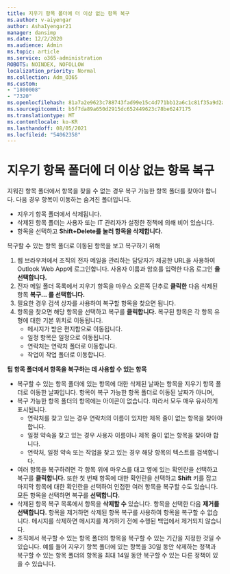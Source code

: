 ```yaml
---
title: 지우기 항목 폴더에 더 이상 없는 항목 복구
ms.author: v-aiyengar
author: AshaIyengar21
manager: dansimp
ms.date: 12/2/2020
ms.audience: Admin
ms.topic: article
ms.service: o365-administration
ROBOTS: NOINDEX, NOFOLLOW
localization_priority: Normal
ms.collection: Adm_O365
ms.custom:
- "1800008"
- "7320"
ms.openlocfilehash: 81a7a2e9623c788743fad99e15c4d771bb12a6c1c81f35a9d2a6a0729ecf8db7
ms.sourcegitcommit: b5f7da89a650d2915dc652449623c78be6247175
ms.translationtype: MT
ms.contentlocale: ko-KR
ms.lasthandoff: 08/05/2021
ms.locfileid: "54062358"
---
```

# <a name="recover-an-item-thats-no-longer-in-your-deleted-items-folder"></a>지우기 항목 폴더에 더 이상 없는 항목 복구

지워진 항목 폴더에서 항목을 찾을 수 없는 경우 복구 가능한 항목 폴더를 찾아야 합니다. 다음 경우 항목이 이동하는 숨겨진 폴더입니다.
- 지우기 항목 폴더에서 삭제됩니다.
- 삭제된 항목 폴더는 사용자 또는 IT 관리자가 설정한 정책에 의해 비어 있습니다.
- 항목을 선택하고 **Shift+Delete를 눌러 항목을 삭제합니다.**

복구할 수 있는 항목 폴더로 이동된 항목을 보고 복구하기 위해
1. 웹 브라우저에서 조직의 전자 메일을 관리하는 담당자가 제공한 URL을 사용하여 Outlook Web App에 로그인합니다. 사용자 이름과 암호를 입력한 다음 로그인 **을 선택합니다.**
1. 전자 메일 폴더 목록에서 지우기 항목을 마우스 오른쪽 단추로 **클릭한** 다음 삭제된 항목 **복구... 를 선택합니다.**
1. 필요한 경우 검색 상자를 사용하여 복구할 항목을 찾으면 됩니다.
1. 항목을 찾으면 해당 항목을 선택하고 복구를 **클릭합니다.**
   복구된 항목은 각 항목 유형에 대한 기본 위치로 이동됩니다.
    - 메시지가 받은 편지함으로 이동됩니다.
    - 일정 항목은 일정으로 이동됩니다.
    - 연락처는 연락처 폴더로 이동합니다.
    - 작업이 작업 폴더로 이동합니다.

**팁 항목 폴더에서 항목을 복구하는 데 사용할 수 있는 항목**

- 복구할 수 있는 항목 폴더에 있는 항목에 대한 삭제된 날짜는 항목을 지우기 항목 폴더로 이동한 날짜입니다. 항목이 복구 가능한 항목 폴더로 이동된 날짜가 아니며,
- 복구 가능한 항목 폴더의 항목에는 아이콘이 없습니다. 따라서 모두 매우 유사하게 표시됩니다.
    - 연락처를 찾고 있는 경우 연락처의 이름이 있지만 제목 줄이 없는 항목을 찾아야 합니다.
    - 일정 약속을 찾고 있는 경우 사용자 이름이나 제목 줄이 없는 항목을 찾아야 합니다.
    - 연락처, 일정 약속 또는 작업을 찾고 있는 경우 해당 항목의 텍스트를 검색합니다.
- 여러 항목을 복구하려면 각 항목 위에 마우스를 대고 옆에 있는 확인란을 선택하고 복구를 **클릭합니다.** 또한 첫 번째 항목에 대한 확인란을 선택하고 **Shift** 키를 잡고 마지막 항목에 대한 확인란을 선택하여 인접한 여러 항목을 복구할 수도 있습니다. 모든 항목을 선택하면 복구를 **선택합니다.**
- 삭제된 항목 복구 목록에서 항목을 **삭제할 수** 있습니다. 항목을 선택한 다음 **제거를 선택합니다.** 항목을 제거하면 삭제된 항목 복구를 사용하여 항목을 복구할 수 없습니다. 메시지를 삭제하면 메시지를 제거하기 전에 수행된 백업에서 제거되지 않습니다.
- 조직에서 복구할 수 있는 항목 폴더의 항목을 복구할 수 있는 기간을 지정한 것일 수 있습니다. 예를 들어 지우기 항목 폴더에 있는 항목을 30일 동안 삭제하는 정책과 복구할 수 있는 항목 폴더의 항목을 최대 14일 동안 복구할 수 있는 다른 정책이 있을 수 있습니다.
